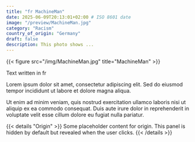 ```yaml
---
title: "fr MachineMan"
date: 2025-06-09T20:13:01+02:00 # ISO 8601 date
image: "/preview/MachineMan.jpg"
category: "Racism"
country_of_origin: "Germany"
draft: false
description: This photo shows ...
---
```


{{< figure src="/img/MachineMan.jpg" title="MachineMan" >}}

Text written in fr

Lorem ipsum dolor sit amet, consectetur adipiscing elit. Sed do eiusmod tempor incididunt ut labore et dolore magna aliqua.

Ut enim ad minim veniam, quis nostrud exercitation ullamco laboris nisi ut aliquip ex ea commodo consequat. Duis aute irure dolor in reprehenderit in voluptate velit esse cillum dolore eu fugiat nulla pariatur.


{{< details "Origin" >}}
Some placeholder content for origin. This panel is hidden by default but revealed when the user clicks.
{{< /details >}}

